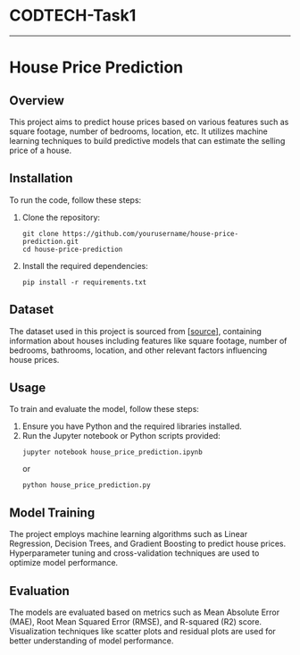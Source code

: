 # CODTECH-Task1




---

# House Price Prediction

## Overview
This project aims to predict house prices based on various features such as square footage, number of bedrooms, location, etc. It utilizes machine learning techniques to build predictive models that can estimate the selling price of a house.


## Installation
To run the code, follow these steps:
1. Clone the repository:
   ```
   git clone https://github.com/yourusername/house-price-prediction.git
   cd house-price-prediction
   ```
2. Install the required dependencies:
   ```
   pip install -r requirements.txt
   ```

## Dataset
The dataset used in this project is sourced from [[source](https://www.kaggle.com/datasets/shree1992/housedata)], containing information about houses including features like square footage, number of bedrooms, bathrooms, location, and other relevant factors influencing house prices.

## Usage
To train and evaluate the model, follow these steps:
1. Ensure you have Python and the required libraries installed.
2. Run the Jupyter notebook or Python scripts provided:
   ```
   jupyter notebook house_price_prediction.ipynb
   ```
   or
   ```
   python house_price_prediction.py
   ```

## Model Training
The project employs machine learning algorithms such as Linear Regression, Decision Trees, and Gradient Boosting to predict house prices. Hyperparameter tuning and cross-validation techniques are used to optimize model performance.

## Evaluation
The models are evaluated based on metrics such as Mean Absolute Error (MAE), Root Mean Squared Error (RMSE), and R-squared (R2) score. Visualization techniques like scatter plots and residual plots are used for better understanding of model performance.

